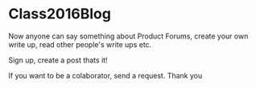 # Class2016Blog
Now anyone can say something about Product Forums, create your own write up, read other people's write ups etc.

Sign up, create a post thats it!

If you want to be a colaborator, send a request.
Thank you
